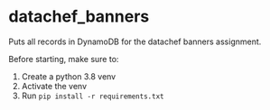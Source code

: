 # datachef_banners

Puts all records in DynamoDB for the datachef banners assignment.

Before starting, make sure to:
1. Create a python 3.8 venv
2. Activate the venv
3. Run `pip install -r requirements.txt`